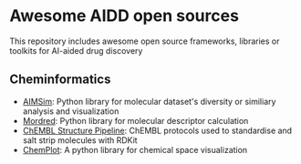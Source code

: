 # Awesome AIDD open sources

This repository includes awesome open source frameworks, libraries or toolkits for AI-aided drug discovery

## Cheminformatics

- [AIMSim](https://github.com/VlachosGroup/AIMSim): Python library for molecular dataset's diversity or similiary analysis and visualization
- [Mordred](https://github.com/mordred-descriptor/mordred): Python library for molecular descriptor calculation
- [ChEMBL Structure Pipeline](https://github.com/chembl/ChEMBL_Structure_Pipeline): ChEMBL protocols used to standardise and salt strip molecules with RDKit
- [ChemPlot](https://github.com/mcsorkun/ChemPlot): A python library for chemical space visualization
